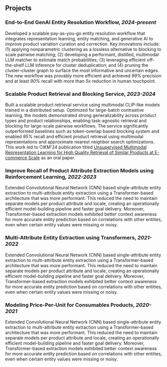 ## Projects
### End-to-End GenAI Entity Resolution Workflow, _2024-present_
Developed a scalable pay-as-you-go entity resolution workflow that integrates representation learning, entity matching, 
and generative AI to improve product variation curation and correction. Key innovations include: (1) applying nonparametric 
clustering as a lossless alternative to blocking to scale pairwise matching; (2) developing a performant, distilled, 
multimodal LLM matcher to estimate match probabilities; (3) leveraging efficient off-the-shelf LLM inference for 
cluster deduplication; and (4) pruning the cluster–cluster graph to surface the most informative and uncertain edges. 
The new workflow was provably more efficient and achieved _99%_ precision and at least _90%_ recall 
with more than _5x_ reduction in human touchpoint. 

### Scalable Product Retrieval and Blocking Service, _2023-2024_
Built a scalable product retrieval service using multimodal CLIP-like models trained in a distributed setup. 
Optimized for large-batch contrastive learning, the models demonstrated strong generalizability across product 
types and product relationships, enabling task-agnostic retrieval and blocking for large-scale pairwise workflows. 
The service significantly outperformed baselines such as token-overlap based blocking system and enabled _95%_ recall
and efficient product retrieval using multimodal representations and approximate nearest neighbor search optimizations.
This work led to CIKM'24 publication titled [Unsupervised Multimodal Representation Learning for High Quality 
Retrieval of Similar Products at E-commerce Scale](https://dl.acm.org/doi/pdf/10.1145/3583780.3615504) as an oral paper.

### Improve Recall of Product Attribute Extraction Models using Reinforcement Learning, _2022-2023_
Extended Convolutional Neural Network (CNN) based single-attribute entity extraction to multi-attribute entity
extraction using a Transformer-based architecture that was more performant. This reduced the need to maintain separate 
models per product attribute and locale, creating an operationally efficient model-building pipeline and faster goal delivery.
Moreover, Transformer-based extraction models exhibited better context awareness for more accurate entity prediction based on
correlations with other entities, even when certain entity values were missing or noisy.

### Multi-Attribute Entity Extraction using Transformers, _2021-2022_
Extended Convolutional Neural Network (CNN) based single-attribute entity extraction to multi-attribute entity
extraction using a Transformer-based architecture that was more performant. This reduced the need to maintain separate 
models per product attribute and locale, creating an operationally efficient model-building pipeline and faster goal delivery.
Moreover, Transformer-based extraction models exhibited better context awareness for more accurate entity prediction based on
correlations with other entities, even when certain entity values were missing or noisy.

### Modeling Price-Per-Unit for Consumables Products, _2020-2021_ 
Extended Convolutional Neural Network (CNN) based single-attribute entity extraction to multi-attribute entity
extraction using a Transformer-based architecture that was more performant. This reduced the need to maintain separate 
models per product attribute and locale, creating an operationally efficient model-building pipeline and faster goal delivery.
Moreover, Transformer-based extraction models exhibited better context awareness for more accurate entity prediction based on
correlations with other entities, even when certain entity values were missing or noisy.